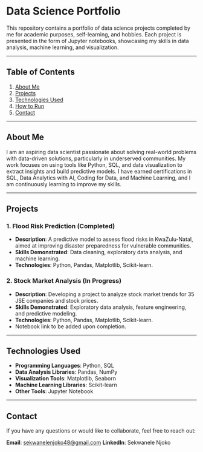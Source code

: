 # Data Science Portfolio  

This repository contains a portfolio of data science projects completed by me for academic purposes, self-learning, and hobbies. Each project is presented in the form of Jupyter notebooks, showcasing my skills in data analysis, machine learning, and visualization.  

---

## Table of Contents  

1. [About Me](#about-me)  
2. [Projects](#projects)  
3. [Technologies Used](#technologies-used)  
4. [How to Run](#how-to-run)  
5. [Contact](#contact)  

---

## About Me  

I am an aspiring data scientist passionate about solving real-world problems with data-driven solutions, particularly in underserved communities. My work focuses on using tools like Python, SQL, and data visualization to extract insights and build predictive models. I have earned certifications in SQL, Data Analytics with AI, Coding for Data, and Machine Learning, and I am continuously learning to improve my skills.  

---

## Projects  

### 1. **Flood Risk Prediction** (Completed)  
   - **Description**: A predictive model to assess flood risks in KwaZulu-Natal, aimed at improving disaster preparedness for vulnerable communities.  
   - **Skills Demonstrated**: Data cleaning, exploratory data analysis, and machine learning.  
   - **Technologies**: Python, Pandas, Matplotlib, Scikit-learn.  
      

### 2. **Stock Market Analysis** (In Progress)  
   - **Description**: Developing a project to analyze stock market trends for 35 JSE companies and stock prices.  
   - **Skills Demonstrated**: Exploratory data analysis, feature engineering, and predictive modeling.  
   - **Technologies**: Python, Pandas, Matplotlib, Scikit-learn.  
   - Notebook link to be added upon completion.  

---

## Technologies Used  

- **Programming Languages**: Python, SQL  
- **Data Analysis Libraries**: Pandas, NumPy  
- **Visualization Tools**: Matplotlib, Seaborn  
- **Machine Learning Libraries**: Scikit-learn  
- **Other Tools**: Jupyter Notebook  

---

## Contact
If you have any questions or would like to collaborate, feel free to reach out:

**Email**: sekwanelenjoko48@gmail.com
**LinkedIn**: Sekwanele Njoko


<!---
Sekwanele950/Sekwanele950 is a ✨ special ✨ repository because its `README.md` (this file) appears on your GitHub profile.
You can click the Preview link to take a look at your changes.
--->
